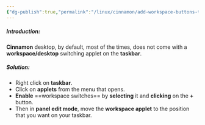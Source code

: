 ```yaml
---
{"dg-publish":true,"permalink":"/linux/cinnamon/add-workspace-buttons-to-the-taskbar/","noteIcon":""}
---
```


##### Introduction:
**Cinnamon** desktop, by default, most of the times, does not come with a **workspace/desktop** switching applet on the **taskbar**.

##### Solution:
- Right click on **taskbar**.
- Click on **applets** from the menu that opens.
- **Enable** ==workspace switches== by **selecting** it and **clicking** on the **+** button.
- Then in **panel edit mode**, move the **workspace applet** to the position that you want on your taskbar.